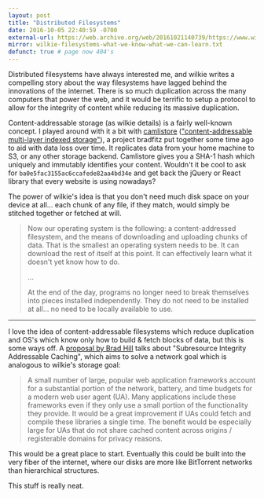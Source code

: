 ```yaml
---
layout: post
title: "Distributed Filesystems"
date: 2016-10-05 22:40:59 -0700
external-url: https://web.archive.org/web/20161021140739/https://www.wilkie.io/posts/filesystems-what-we-know-what-we-can-learn
mirror: wilkie-filesystems-what-we-know-what-we-can-learn.txt
defunct: true # page now 404's
---
```


Distributed filesystems have always interested me, and wilkie writes a
compelling story about the way filesystems have lagged behind the
innovations of the internet. There is so much duplication across the many
computers that power the web, and it would be terrific to setup a protocol
to allow for the integrity of content while reducing its massive
duplication.

Content-addressable storage (as wilkie details) is a fairly well-known
concept. I played around with it a bit with
[camlistore](https://web.archive.org/web/20161031043138/https://camlistore.org/) (["content-addressable multi-layer
indexed storage"](https://youtu.be/8Dk2iVlc67M?t=147)), a project bradfitz
put together some time ago to aid with data loss over time. It replicates
data from your home machine to S3, or any other storage backend. Camlistore
gives you a SHA-1 hash which uniquely and immutably identifies your
content. Wouldn't it be cool to ask for `ba0e5fac3155ac6ccafede82aa4bd34e`
and get back the jQuery or React library that every website is using
nowadays?

The power of wilkie's idea is that you don't need much disk space on your
device at all... each chunk of any file, if they match, would simply be
stitched together or fetched at will.

> Now our operating system is the following: a content-addressed
> filesystem, and the means of downloading and uploading chunks of data.
> That is the smallest an operating system needs to be. It can download the
> rest of itself at this point. It can effectively learn what it doesn't
> yet know how to do.
>
> ...
>
> At the end of the day, programs no longer need to break themselves into
> pieces installed independently. They do not need to be installed at
> all... no need to be locally available to use.

---

I love the idea of content-addressable filesystems which reduce duplication
and OS's which know only how to build & fetch blocks of data, but this is
some ways off. A [proposal by Brad
Hill](https://hillbrad.github.io/sri-addressable-caching/sri-addressable-caching.html)
talks about "Subresource Integrity Addressable Caching", which aims to
solve a network goal which is analogous to wilkie's storage goal:

> A small number of large, popular web application frameworks account for a
> substantial portion of the network, battery, and time budgets for a
> modern web user agent (UA). Many applications include these frameworks
> even if they only use a small portion of the functionality they provide.
> It would be a great improvement if UAs could fetch and compile these
> libraries a single time. The benefit would be especially large for UAs
> that do not share cached content across origins / registerable domains
> for privacy reasons.

This would be a great place to start. Eventually this could be built into
the very fiber of the internet, where our disks are more like BitTorrent
networks than hierarchical structures.

This stuff is really neat.
